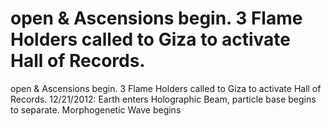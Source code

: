 # open & Ascensions begin. 3 Flame Holders called to Giza to activate Hall of Records.

open & Ascensions begin. 3 Flame Holders called to Giza to activate Hall of Records.
12/21/2012: Earth enters Holographic Beam, particle base begins to separate. Morphogenetic Wave begins
